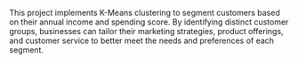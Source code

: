 This project implements K-Means clustering to segment customers based on their annual income and spending score. By identifying distinct customer groups, businesses can tailor their marketing strategies, product offerings, and customer service to better meet the needs and preferences of each segment.
